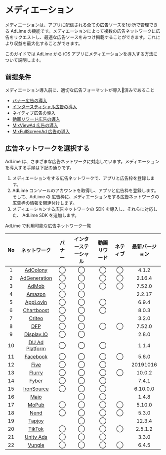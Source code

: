 # メディエーション

メディエーションは、アプリに配信される全ての広告ソースを1か所で管理できる AdLime の機能です。メディエーションによって複数の広告ネットワークに広告をリクエストし、最適な広告ソースをみつけ掲載することができます。これにより収益を最大化することができます。

このガイドでは AdLime から iOS アプリにメディエーションを導入する方法について説明します。

##  前提条件

メディエーション導入前に、適切な広告フォーマットが導入済みであること

- [バナー広告の導入](./banner.md)
- [インタースティシャル広告の導入](./Interstitial.md)
- [ネイティブ広告の導入](./native.md)
- [動画リワード広告の導入](./rewarded.md)
- [MixViewAd 広告の導入](./mixviewad.md)
- [MixFullScreenAd 広告の導入](./mixfullscreenad.md)

## 広告ネットワークを選択する

AdLime は、さまざまな広告ネットワークに対応しています。メディエーションを導入する手順は下記の通りです。

 1. メディエーションをする広告ネットワークで、アプリと広告枠を登録します。
 2. AdLime コンソールのアカウントを取得し、アプリと広告枠を登録します。そして、AdLime の 広告枠に、メディエーションをする広告ネットワークの広告枠の情報を関連付けします。
 3. メディエーションする広告ネットワークの SDK を導入し、それらに対応した、 AdLime SDK を追加します。

AdLime で利用可能な広告ネットワーク一覧

| No  |  ネットワーク                 | バナー | インターステーシャル  | 動画リワード | ネティブ | 最新バージョン |
|:---:|:-------------------------------------:|:------:|:----:|:--------:|:------:|:--------:|
| 1   | [AdColony](./mediation_adcolony.md)        | ◯      | ◯    | ◯        | ◯      | 4.1.2    |
| 2   | [AdGeneration](./mediation_adgeneration.md)| ◯      | ◯    | ◯        | ◯      | 2.16.4   |
| 3   | [AdMob](./mediation_admob.md)              | ◯      | ◯    | ◯        | ◯      | 7.52.0   |
| 4   | [Amazon](./mediation_amazon.md)            | ◯      | ◯    |          |        | 2.2.17   |
| 5   | [AppLovin](./mediation_applovin.md)        | ◯      | ◯    | ◯        |        | 6.9.4    |
| 6   | [Chartboost](./mediation_chartboost.md)    | ◯      | ◯    | ◯        |        | 8.0.3    |
| 7   | [Criteo](./mediation_criteo.md)            | ◯      | ◯    |          |        | 3.2.0    |
| 8   | [DFP](./mediation_dfp.md)                  | ◯      | ◯    | ◯        | ◯      | 7.52.0   |
| 9   | [Display.IO](./mediation_display_io.md)    | ◯      | ◯    |          |        | 2.8.0    |
| 10  | [DU Ad Platform](./mediation_du_ad_platform.md) | ◯ | ◯    | ◯        |        | 1.1.4    |
| 11  | [Facebook](./mediation_facebook.md)        | ◯      | ◯    | ◯        | ◯      | 5.6.0    |
| 12  | [Five](./mediation_five.md)                | ◯      | ◯    | ◯        |        | 20191016 |
| 13  | [Flurry](./mediation_flurry.md)            | ◯      | ◯    | ◯        | ◯      | 10.0.2   |
| 14  | [Fyber](./mediation_fyber.md)              | ◯      | ◯    | ◯        |        | 7.4.1    |
| 15  | [IronSource](./mediation_ironsource.md)    | ◯      | ◯    | ◯        |        | 6.10.0.0 |
| 16  | [Maio](./mediation_maio.md)                |        | ◯    | ◯        |        | 1.4.8    |
| 17  | [MoPub](./mediation_mopub.md)              | ◯      | ◯    | ◯        | ◯      | 5.10.0   |
| 18  | [Nend](./mediation_nend.md)                | ◯      | ◯    | ◯        | ◯      | 5.3.0    |
| 19  | [Tapjoy](./mediation_tapjoy.md)            |        | ◯    | ◯        |        | 12.3.4   |
| 20  | [TikTok](./mediation_tiktok.md)            | ◯      | ◯    | ◯        | ◯      | 2.5.1.2  |
| 21  | [Unity Ads](./mediation_unity_ads.md)      | ◯      | ◯    | ◯        |        | 3.3.0    |
| 22  | [Vungle](./mediation_vungle.md)            | ◯      | ◯    | ◯        | ◯      | 6.4.5    |
